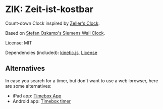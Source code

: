 ZIK: Zeit-ist-kostbar
=====================

Count-down Clock inspired by [Zeller's Clock](http://www.st.cs.uni-saarland.de/zeller/ZellersClock/).

Based on [Stefan Oskamp's Siemens Wall Clock](http://oskamp.dyndns.org/SiemensClock/SVG/).

License: MIT

Dependencies (included): [kinetic.js](https://github.com/ericdrowell/KineticJS), [License](https://github.com/ericdrowell/KineticJS/wiki/License)

## Alternatives

In case you search for a timer, but don't want to use a web-browser, here are some alternatives:

* iPad app: [Timebox App](https://apps.apple.com/de/app/timeboxapp/id484046663)
* Android app: [Timebox timer](https://play.google.com/store/apps/details?id=de.kempmobil.timer&hl=de)
